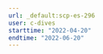 ```yaml
---
url: _default:scp-es-296
user: c-dives
starttime: "2022-04-20"
endtime: "2022-06-20"
---
```

<reserve />